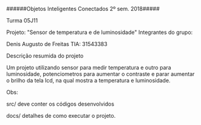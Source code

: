 ######Objetos Inteligentes Conectados 2º sem. 2018#####



Turma 05J11

Projeto: "Sensor de temperatura e de luminosidade"
Integrantes do grupo:

Denis Augusto de Freitas TIA: 31543383

Descrição resumida do projeto

Um projeto utilizando sensor para medir temperatura e outro para luminosidade, potenciometros para aumentar o contraste e parar aumentar o brilho da tela lcd, na qual mostra a temperatura e luminosidade.

Obs:

src/ deve conter os códigos desenvolvidos

docs/ detalhes de como executar o projeto.
